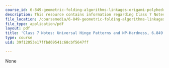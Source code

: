 ```yaml
---
course_id: 6-849-geometric-folding-algorithms-linkages-origami-polyhedra-fall-2012
description: This resource contains information regarding Class 7 Notes, Fall 2012.
file_location: /coursemedia/6-849-geometric-folding-algorithms-linkages-origami-polyhedra-fall-2012/39f12053e17ffbd69541c68cbf5647ff_MIT6_849F12_C07.pdf
file_type: application/pdf
layout: pdf
title: 'Class 7 Notes: Universal Hinge Patterns and NP-Hardness, 6.849 Fall 2012'
type: course
uid: 39f12053e17ffbd69541c68cbf5647ff

---
```

None